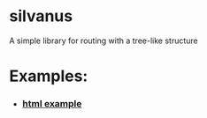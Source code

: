 # silvanus
A simple library for routing with a tree-like structure

# Examples:
  - ### [html example](https://github.com/Sethis/silvanus/blob/master/examples/http.py)
